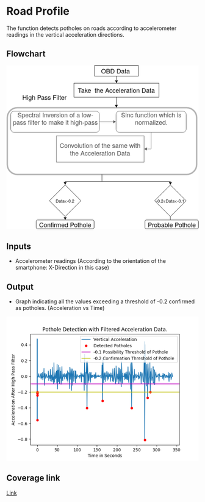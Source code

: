 # Road Profile
The function detects potholes on roads according to accelerometer readings in the vertical acceleration directions.

## Flowchart
![Flowchart](Flowchart.png)

## Inputs
- Accelerometer readings (According to the orientation of the smartphone: X-Direction in this case)

## Output
- Graph indicating all the values exceeding a threshold of -0.2 confirmed as potholes. (Acceleration vs Time)

![](Result/Dataset-1.png)

## Coverage link 
[Link](https://raw.githack.com/prithvisekhar/VehicalDiagnosticAlgo/gh-pages/Function/DIARoadProfile/htmlcov/index.html)
